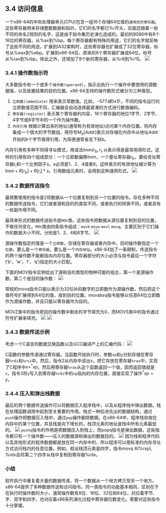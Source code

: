 ## 3.4 访问信息
一个x86-64的中央处理器单元(CPU)包含一组16个存储64位值的`通用目的寄存器`。这些寄存器用来存储整数数据和指针。它们的名字都已%r开头，后面还跟着一些不同的命名2规则的名字，这是由于指令集历史演化造成的。最初的8086中有8个16位的寄存器，从%ax到%bp。每个寄存器都有特殊的用途，它们的名字就反映了这些不同的用途。扩展到IA32架构时，这些寄存器也扩展成了32位寄存器，标号从%eax到%ebp。扩展到x86-64后，原来的8个寄存器扩展成64位，标号从%rax到%rbp。除此之外，还增加了8个新的寄存器，从%r8到%r15。
![](pic/3.4%20访问信息/寄存器.png)

### 3.4.1 操作数指示符
大多数指令有一个或多个`操作数(operand)`，指示出执行一个操作中要使用的源数据值，以及放置结果的目的位置。x86-64支持的操作数形式被分为三种类型。
1. `立即数(immediate)` 用来表示常数值。比如，$-577或$0x1F。不同的指令运行的立即数值范围不同，汇编器会自动选择最紧凑的方式进行数值编码。
2. `寄存器(register)` 表示某个寄存器的内容，16个寄存器的地位1字节、2字节、4字节或8字节中的一个作为操作数。
3. `内存引用` 根据计算出来的地址(通常称为有效地址)访问某个内存位置。将内存看成一个很大的字节数组，用符号$M_b[Addr]$表示对存储在内存中从地址$Addr$开始的$b$个字节值得引用，为简便通常省去下标b。

内存引用有多种不同得寻址模式，用语法$Imm(r_b, r_i, s)$表示得是最常用得形式。这样的引用有四个组成部分：一个立即数偏移$Imm$，一个基址寄存器$r_b$，要给变址寄存器$r_i$和一个比例因子$s$。$s$必须是1、2、4或者8。这样表示的有效地址被计算为$Imm + R[r_b] + R[r_i] * s$。引用数组元素时，会用到这种通用形式。
![](pic/3.4%20访问信息/寻址方式.png)

### 3.4.2 数据传送指令
最频繁使用的指令是2将数据从一个位置复制到另一个位置的指令。存在多种不同的数据传送指令，它们或者源和目的的类型不同，或者执行的转换不同，或者具有一些副作用不同。

最简单形式的数据传送指令是`MOV`类。这些指令把数据从源位置复制到目的位置，不做任何变化。`MOV`类由四条指令组成：`movb` `movw` `movl` `movq`。主要区别于它们操作的数据大小不同，分别是1、2、4和8字节。
![](pic/3.4%20访问信息/MOV类指令.png)

源操作数指定的值是一个`立即数`，存储在寄存器或者内存中。目的操作数指定一个`位置`，要么是一个`寄存器`，要么是一个`内存地址`。x86-64加了一条限制，传送指令的两个操作数不能都指向内存位置。寄存器部分的大小必须与指令最后一个字符(‘b’，‘w’，‘l’，‘q’)指定的大小匹配。

下面的MOV指令实例给出了源和目的类型的物种可能的组合，第一个是源操作数，第二个是目的操作数：
![](pic/3.4%20访问信息/mov操作数组合.png)

常规的movq指令只能以表示为32位补码数字的立即数作为源操作数，然后把这个值符号扩展得到64位的值，放到目的位置。movabsq指令能够以任意64位立即数作为源操作数，并且只能以寄存器作为目的。

MOVZ类中的指令把目的操作数中剩余的字节填充为0，而MOVS类中的指令通过符号扩展来填充。
![](pic/3.4%20访问信息/MOVZ类指令.png)
![](pic/3.4%20访问信息/MOVS类指令.png)

### 3.4.3 数据传送示例
考虑一个C语言的数据交换函数以及GCC编译产上的汇编代码：
![](pic/3.4%20访问信息/数据传送示例.png)

C函数的参数传递通过寄存器。当函数开始执行时，参数`xp`和`y`分别存储在寄存器`%rdi`和`%rsi`中。然后，指令2从内存中读出x，把它存放在寄存器`%rax`中，实现了C程序中$x=^*xp$。然后用寄存器`%rax`从这个函数返回一个值，因而返回值就是`x`，指令3将`y`写入到寄存器`%rdi`中的`xp`指向的内存位置，直接实现了操作$^*xp=y$。

### 3.4.4 压入和弹出栈数据
最后的两个数据传送操作可以将数据压入程序栈中，以及从程序栈中弹出数据。栈在处理函数调用中起到至关重要的作用。栈式一种后进先出的数据结构，通过`push`操作把数据压入栈中，通过`pop`操作删除数据。在x86-64中，程序栈存放在内存中的某个位置，并且栈是向下增长的，栈顶元素的地址是栈中所有元素最低的。
![](pic/3.4%20访问信息/入栈出栈操作.png)
`pushq`指令的作用是把数据压入到栈上，而popq指令是弹出数据。这些指令都只有一个操作数——压入的数据源和弹出的数据目的。
![](pic/3.4%20访问信息/栈操作实例.png)
因为栈和程序代码以及其他形式的程序数据都是放在同一内存中的，所以程序可以用标准的内存寻址方式访问栈内的任意位置。例如，假设栈顶元素是四字，指令movq 8(%rsp), %rdx会将第二个四字从栈中复制到寄存器%rdx。

### 小结
软件执行中重复着大量的数据传递，将一个数据从一个地方拷贝至另一个地方。x86-64提供了多种数据传送和访问指令。同一类指令的功能基本相同，区别在于在执行时操作数的大小，通常操作数有8位、16位、32位和64位，对应着字节、字、双字和四字，也对应着x86系列演化过程中寄存器位数变化。需要对这些指令十分掌握。

